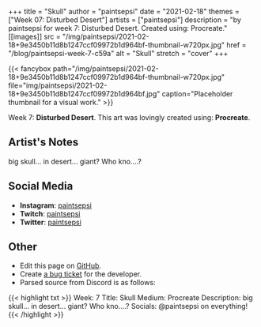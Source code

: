 +++
title =       "Skull"
author =      "paintsepsi"
date =        "2021-02-18"
themes =      ["Week 07: Disturbed Desert"]
artists =     ["paintsepsi"]
description = "by paintsepsi for week 7: Disturbed Desert. Created using: Procreate."
[[images]]
      src = "/img/paintsepsi/2021-02-18+9e3450b11d8b1247ccf09972b1d964bf-thumbnail-w720px.jpg"
      href = "/blog/paintsepsi-week-7-c59a"
      alt = "Skull"
      stretch = "cover"
+++


{{< fancybox path="/img/paintsepsi/2021-02-18+9e3450b11d8b1247ccf09972b1d964bf-thumbnail-w720px.jpg" file="img/paintsepsi/2021-02-18+9e3450b11d8b1247ccf09972b1d964bf.jpg" caption="Placeholder thumbnail for a visual work." >}}


Week 7: **Disturbed Desert**. This art was lovingly created using: **Procreate**.

## Artist's Notes

big skull... in desert... giant? Who kno....?

## Social Media

- **Instagram**: <a href='https://instagram.com/paintsepsi' target='_blank'>paintsepsi</a>
- **Twitch**: <a href='https://twitch.tv/paintsepsi' target='_blank'>paintsepsi</a>
- **Twitter**: <a href='https://twitter.com/paintsepsi' target='_blank'>paintsepsi</a>

## Other

- Edit this page on [GitHub](https://github.com/teaminkling/web-refresh/edit/main/content/blog/paintsepsi-week-7-c59a.md).
- Create [a bug ticket](https://github.com/teaminkling/web-refresh/issues/new?assignees=&labels=bug&template=problem-report.md&title=) for the developer.
- Parsed source from Discord is as follows:

{{< highlight txt >}}
Week: 7
Title: Skull
Medium: Procreate
Description: big skull... in desert... giant? Who kno....?
Socials: @paintsepsi on everything!
{{< /highlight >}}